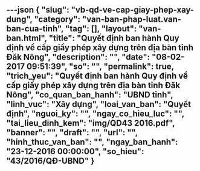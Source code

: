 ---json
{
    "slug": "vb-qd-ve-cap-giay-phep-xay-dung",
    "category": "van-ban-phap-luat.van-ban-cua-tinh",
    "tag": [],
    "layout": "van-ban.html",
    "title": "Quyết định ban hành Quy định về cấp giấy phép xây dựng trên địa bàn tỉnh Đăk Nông",
    "description": "",
    "date": "08-02-2017 09:51:39",
    "so": "",
    "permalink": true,
    "trich_yeu": "Quyết định ban hành Quy định về cấp giấy phép xây dựng trên địa bàn tỉnh Đăk Nông",
    "co_quan_ban_hanh": "UBND tỉnh",
    "linh_vuc": "Xây dựng",
    "loai_van_ban": "Quyết định",
    "nguoi_ky": "",
    "ngay_co_hieu_luc": "",
    "tai_lieu_dinh_kem": "img/QD43 2016.pdf",
    "banner": "",
    "draft": "",
    "url": "",
    "hinh_thuc_van_ban": "",
    "ngay_ban_hanh": "23-12-2016 00:00:00",
    "so_hieu": "43/2016/QĐ-UBND"
}
---
